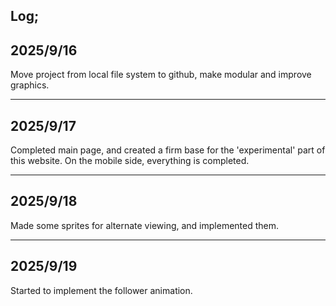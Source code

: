 Log;
------
2025/9/16
------
Move project from local file system to github, make modular and improve graphics.

------
2025/9/17
------
Completed main page, and created a firm base for the 'experimental' part of this website.
On the mobile side, everything is completed.

------
2025/9/18
------
Made some sprites for alternate viewing, and implemented them.

------
2025/9/19
------
Started to implement the follower animation.
